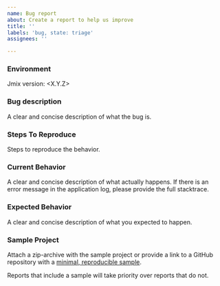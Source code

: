 ```yaml
---
name: Bug report
about: Create a report to help us improve
title: ''
labels: 'bug, state: triage'
assignees: ''

---
```


### Environment

Jmix version: <X.Y.Z>

### Bug description

A clear and concise description of what the bug is.

### Steps To Reproduce

Steps to reproduce the behavior.

### Current Behavior

A clear and concise description of what actually happens. If there is an error message in the application log, please provide the full stacktrace.

### Expected Behavior

A clear and concise description of what you expected to happen.

### Sample Project

Attach a zip-archive with the sample project or provide a link to a GitHub repository with a [minimal, reproducible sample](https://stackoverflow.com/help/minimal-reproducible-example).

Reports that include a sample will take priority over reports that do not.
